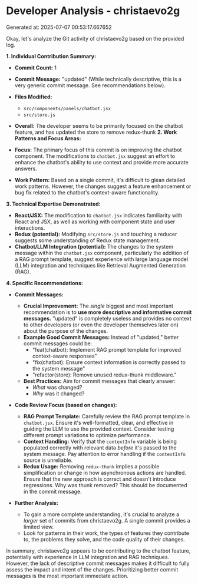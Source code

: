 # Developer Analysis - christaevo2g
Generated at: 2025-07-07 00:53:17.667652

Okay, let's analyze the Git activity of christaevo2g based on the provided log.

**1. Individual Contribution Summary:**

*   **Commit Count:** 1
*   **Commit Message:** "updated" (While technically descriptive, this is a very generic commit message.  See recommendations below).
*   **Files Modified:**
    *   `src/components/panels/chatbot.jsx`
    *   `src/store.js`
*   **Overall:** The developer seems to be primarily focused on the chatbot feature, and has updated the store to remove redux-thunk
**2. Work Patterns and Focus Areas:**

*   **Focus:** The primary focus of this commit is on improving the chatbot component.  The modifications to `chatbot.jsx` suggest an effort to enhance the chatbot's ability to use context and provide more accurate answers.
*   **Work Pattern:**  Based on a single commit, it's difficult to glean detailed work patterns. However, the changes suggest a feature enhancement or bug fix related to the chatbot's context-aware functionality.

**3. Technical Expertise Demonstrated:**

*   **React/JSX:**  The modification to `chatbot.jsx` indicates familiarity with React and JSX, as well as working with component state and user interactions.
*   **Redux (potential):** Modifying `src/store.js` and touching a reducer suggests some understanding of Redux state management.
*   **Chatbot/LLM Integration (potential):**  The changes to the system message within the `chatbot.jsx` component, particularly the addition of a RAG prompt template, suggest experience with large language model (LLM) integration and techniques like Retrieval Augmented Generation (RAG).

**4. Specific Recommendations:**

*   **Commit Messages:**
    *   **Crucial Improvement:** The *single* biggest and most important recommendation is to **use more descriptive and informative commit messages.**  "updated" is completely useless and provides no context to other developers (or even the developer themselves later on) about the purpose of the changes.
    *   **Example Good Commit Messages:** Instead of "updated," better commit messages could be:
        *   "feat(chatbot): Implement RAG prompt template for improved context-aware responses"
        *   "fix(chatbot): Ensure context information is correctly passed to the system message"
        *    "refactor(store): Remove unused redux-thunk middleware."
    *   **Best Practices:** Aim for commit messages that clearly answer:
        *   *What* was changed?
        *   *Why* was it changed?

*   **Code Review Focus (based on changes):**
    *   **RAG Prompt Template:** Carefully review the RAG prompt template in `chatbot.jsx`.  Ensure it's well-formatted, clear, and effective in guiding the LLM to use the provided context.  Consider testing different prompt variations to optimize performance.
    *   **Context Handling:**  Verify that the `contextInfo` variable is being populated correctly with relevant data *before* it's passed to the system message.  Pay attention to error handling if the `contextInfo` source is unreliable.
    *   **Redux Usage:** Removing `redux-thunk` implies a possible simplification or change in how asynchronous actions are handled.  Ensure that the new approach is correct and doesn't introduce regressions.  Why was thunk removed?  This should be documented in the commit message.

*   **Further Analysis:**
    *   To gain a more complete understanding, it's crucial to analyze a *larger* set of commits from christaevo2g.  A single commit provides a limited view.
    *   Look for patterns in their work, the types of features they contribute to, the problems they solve, and the code quality of their changes.

In summary, christaevo2g appears to be contributing to the chatbot feature, potentially with experience in LLM integration and RAG techniques.  However, the lack of descriptive commit messages makes it difficult to fully assess the impact and intent of the changes.  Prioritizing better commit messages is the most important immediate action.
